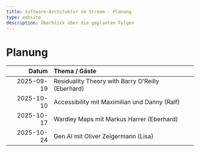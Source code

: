 ```yaml
---
title: Software-Architektur im Stream - Planung
type: website
description: Überblick über die geplanten Folgen
---
```


# Planung

|      Datum | Thema / Gäste                                       |
|-----------:|:----------------------------------------------------|
| 2025-09-19 | Residuality Theory with Barry O'Reilly (Eberhard)   |
| 2025-10-10 | Accessibility mit Maximilian und Danny (Ralf)       |
| 2025-10-17 | Wardley Maps mit Markus Harrer (Eberhard)           |
| 2025-10-24 | Gen AI mit Oliver Zeigermann (Lisa)                 |

